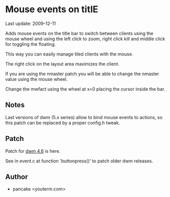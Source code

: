 Mouse events on titlE
=====================

Last update: 2009-12-11

Adds mouse events on the title bar to switch between clients using
the mouse wheel and using the left click to zoom, right click kill
and middle click for toggling the floating.

This way you can easily manage tiled clients with the mouse.

The right click on the layout area maximizes the client.

If you are using the nmaster patch you will be able to change the nmaster
value using the mouse wheel.

Change the mwfact using the wheel at x=0 placing the cursor inside the bar.

Notes
-----
Last versions of dwm (5.x series) allow to bind mouse events to actions,
so this patch can be replaced by a proper config.h tweak.

Patch
-----

Patch for [dwm 4.6](http://www.lolcathost.org/b/dwm/mouseontitle-4.6.diff) is here.

See in event.c at function 'buttonpress()' to patch older dwm releases.

Author
------

* pancake &lt;youterm.com&gt;
